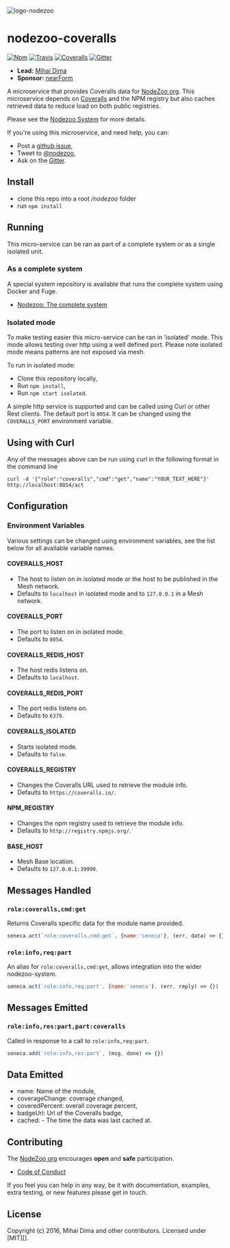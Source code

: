 ![logo-nodezoo][Logo]

# nodezoo-coveralls
[![Npm][BadgeNpm]][Npm]
[![Travis][BadgeTravis]][Travis]
[![Coveralls][BadgeCoveralls]][Coveralls]
[![Gitter][BadgeGitter]][Gitter]

- __Lead:__ [Mihai Dima][Lead]
- __Sponsor:__ [nearForm][Sponsor]

A microservice that provides Coveralls data for [NodeZoo org][]. This microservice depends
on [Coveralls][] and the NPM registry but also caches retrieved data to reduce load on both
public registries.

Please see the [Nodezoo System][System] for more details.

If you're using this microservice, and need help, you can:

- Post a [github issue][Issue],
- Tweet to [@nodezoo][Twitter],
- Ask on the [Gitter][Gitter].

## Install
- clone this repo into a root _/nodezoo_ folder
- run `npm install`

## Running

This micro-service can be ran as part of a complete system or as a single isolated
unit.

### As a complete system
A special system repository is available that runs the complete system using Docker
and Fuge.

- [Nodezoo: The complete system][System]

### Isolated mode
To make testing easier this micro-service can be ran in 'isolated' mode. This mode
allows testing over http using a well defined port. Please note isolated mode means
patterns are not exposed via mesh.

To run in isolated mode:

 - Clone this repository locally,
 - Run `npm install`,
 - Run `npm start isolated`.

A simple http service is supported and can be called using Curl or other Rest clients.
The default port is `8054`. It can be changed using the `COVERALLS_PORT` environment
variable.

## Using with Curl

Any of the messages above can be run using curl in the following format in the command line
```
curl -d '{"role":"coveralls","cmd":"get","name":"YOUR_TEXT_HERE"}' http://localhost:8054/act
```
## Configuration

### Environment Variables
Various settings can be changed using environment variables, see the list below for
all available variable names.

#### COVERALLS_HOST
  - The host to listen on in isolated mode or the host to be published in the Mesh network.
  - Defaults to `localhost` in isolated mode and to `127.0.0.1` in a Mesh network.

#### COVERALLS_PORT
  - The port to listen on in isolated mode.
  - Defaults to `8054`.

#### COVERALLS_REDIS_HOST
  - The host redis listens on.
  - Defaults to `localhost`.

#### COVERALLS_REDIS_PORT
  - The port redis listens on.
  - Defaults to `6379`.

#### COVERALLS_ISOLATED
  - Starts isolated mode.
  - Defaults to `false`.

#### COVERALLS_REGISTRY
  - Changes the Coveralls URL used to retrieve the module info.
  - Defaults to `https://coveralls.io/`.

#### NPM_REGISTRY
  - Changes the npm registry used to retrieve the module info.
  - Defaults to `http://registry.npmjs.org/`.

#### BASE_HOST
  - Mesh Base location.
  - Defaults to `127.0.0.1:39999`.

## Messages Handled

### `role:coveralls,cmd:get`
Returns Coveralls specific data for the module name provided.

```js
seneca.act(`role:coveralls,cmd:get`, {name:'seneca'}, (err, data) => {})
```

### `role:info,req:part`
An alias for `role:coveralls,cmd:get`, allows integration into the wider nodezoo-system.

```js
seneca.act(`role:info,req:part`, {name:'seneca'}, (err, reply) => {})
```

## Messages Emitted

### `role:info,res:part,part:coveralls`

Called in response to a call to `role:info,req:part`.

```js
seneca.add(`role:info,res:part`, (msg, done) => {})
```

## Data Emitted
- name: Name of the module,
- coverageChange: coverage changed,
- coveredPercent: overall coverage percent,
- badgeUrl: Url of the Coveralls badge,
- cached: - The time the data was last cached at.

## Contributing
The [NodeZoo org][] encourages __open__ and __safe__ participation.

- [Code of Conduct][CoC]

If you feel you can help in any way, be it with documentation, examples, extra testing, or new
features please get in touch.

## License
Copyright (c) 2016, Mihai Dima and other contributors.
Licensed under [MIT][].

[BadgeCoveralls]: https://coveralls.io/repos/github/nodezoo/nodezoo-coveralls/badge.svg?branch=master
[BadgeTravis]: https://travis-ci.org/nodezoo/nodezoo-coveralls.svg
[BadgeGitter]: https://badges.gitter.im/Join%20Chat.svg
[BadgeNpm]: https://badge.fury.io/js/nodezoo-coveralls.svg
[Coveralls]: https://coveralls.io/github/nodezoo/nodezoo-coveralls?branch=master
[CoC]: https://github.com/nodezoo/nodezoo-org/blob/master/CoC.md
[Gitter]: https://gitter.im/nodezoo/nodezoo-org
[Travis]: https://travis-ci.org/nodezoo/nodezoo-coveralls
[Logo]: https://raw.githubusercontent.com/nodezoo/nodezoo-org/master/assets/logo-nodezoo.png
[Npm]: http://npmjs.org/nodezoo-coveralls
[Sponsor]: http://nearform.com
[Lead]: https://github.com/mihaidma
[NodeZoo org]: https://github.com/nodezoo
[Lic]: ./LICENSE
[Issue]: https://github.com/nodezoo/nodezoo-coveralls/issues
[Twitter]: http://twitter.com/nodezoo
[System]: https://github.com/nodezoo/nodezoo-system
